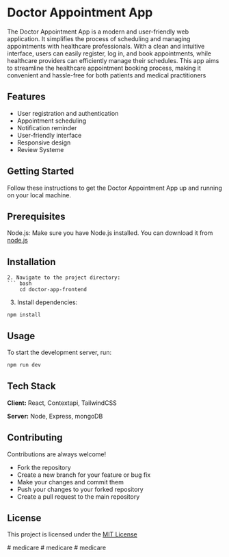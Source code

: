
# Doctor Appointment App

The Doctor Appointment App is a modern and user-friendly web application. It simplifies the process of scheduling and managing appointments with healthcare professionals. With a clean and intuitive interface, users can easily register, log in, and book appointments, while healthcare providers can efficiently manage their schedules. This app aims to streamline the healthcare appointment booking process, making it convenient and hassle-free for both patients and medical practitioners

## Features

- User registration and authentication
- Appointment scheduling
- Notification reminder
- User-friendly interface
- Responsive design
- Review Systeme


## Getting Started
Follow these instructions to get the Doctor Appointment App up and running on your local machine.
## Prerequisites 
Node.js: Make sure you have Node.js installed. You can download it from [node.js](https://nodejs.org/en)
## Installation

```
2. Navigate to the project directory:
``` bash
    cd doctor-app-frontend
```
3. Install dependencies:

```
npm install 
```
## Usage

To start the development server, run:

```bash
npm run dev
```



## Tech Stack

**Client:** React, Contextapi, TailwindCSS

**Server:** Node, Express, mongoDB


## Contributing

Contributions are always welcome!

* Fork the repository
* Create a new branch for your feature or bug fix
* Make your changes and commit them
* Push your changes to your forked repository
* Create a pull request to the main repository

## License

This project is licensed under the [MIT License](https://choosealicense.com/licenses/mit/)

#   m e d i c a r e 
 
 #   m e d i c a r e 
 
 #   m e d i c a r e 
 
 
